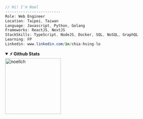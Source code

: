 ```csharp
// Hi! I'm Noel
-------------------------
Role: Web Engineer
Location: Taipei, Taiwan
Language: Javascript, Python, Golang
Frameworks: ReactJS, NextJS
StackSkills: TypeScript, NodeJS, Docker, SQL, NoSQL, GraphQL
Learning: FP
Linkedin: www.linkedin.com/in/chia-hsing-lo
```

<details open="true">	
<summary><b>⚡ Github Stats</b></summary>
<img height="180em" src="https://github-readme-stats.vercel.app/api?username=noellch&hide_border=true&count_private=true&show_icons=true&include_all_commits=true" alt="noellch" />
<!-- 
<img height="180em" src="https://github-readme-stats.vercel.app/api/top-langs?username=noellch&show_icons=true&locale=en&layout=compact&langs_count=7&hide_border=true&count_private=true&include_all_commits=true" alt="noellch" /> -->
</details>	


